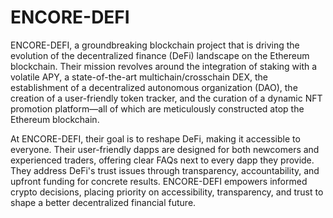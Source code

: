 # ENCORE-DEFI
ENCORE-DEFI, a groundbreaking blockchain project that is driving the evolution of the decentralized finance (DeFi) landscape on the Ethereum blockchain. Their mission revolves around the integration of staking with a volatile APY, a state-of-the-art multichain/crosschain DEX, the establishment of a decentralized autonomous organization (DAO), the creation of a user-friendly token tracker, and the curation of a dynamic NFT promotion platform—all of which are meticulously constructed atop the Ethereum blockchain.

At ENCORE-DEFI, their goal is to reshape DeFi, making it accessible to everyone. Their user-friendly dapps are designed for both newcomers and experienced traders, offering clear FAQs next to every dapp they provide. They address DeFi's trust issues through transparency, accountability, and upfront funding for concrete results. ENCORE-DEFI empowers informed crypto decisions, placing priority on accessibility, transparency, and trust to shape a better decentralized financial future.
